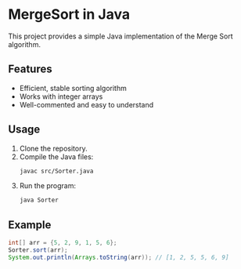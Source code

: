 # MergeSort in Java

This project provides a simple Java implementation of the Merge Sort algorithm.

## Features

- Efficient, stable sorting algorithm
- Works with integer arrays
- Well-commented and easy to understand

## Usage

1. Clone the repository.
2. Compile the Java files:
    ```sh
    javac src/Sorter.java
    ```
3. Run the program:
    ```sh
    java Sorter
    ```

## Example
```java
int[] arr = {5, 2, 9, 1, 5, 6};
Sorter.sort(arr);
System.out.println(Arrays.toString(arr)); // [1, 2, 5, 5, 6, 9]
```
